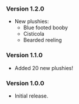 ### Version 1.2.0
- New plushies: 
  - Blue footed booby
  - Cisticola
  - Bearded reeling

### Version 1.1.0
- Added 20 new plushies!

### Version 1.0.0
- Initial release.
